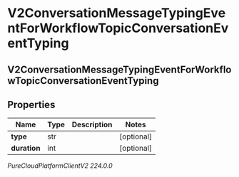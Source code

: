 # V2ConversationMessageTypingEventForWorkflowTopicConversationEventTyping

## V2ConversationMessageTypingEventForWorkflowTopicConversationEventTyping

## Properties

|Name | Type | Description | Notes|
|------------ | ------------- | ------------- | -------------|
| **type** | str |  | [optional] |
| **duration** | int |  | [optional] |



_PureCloudPlatformClientV2 224.0.0_
